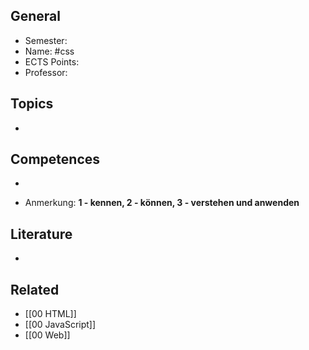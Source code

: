 ## General
- Semester: 
- Name: #css
- ECTS Points: 
- Professor: 

## Topics
- 

## Competences
- 

- Anmerkung: **1 - kennen, 2 - können, 3 - verstehen und anwenden**
## Literature
- 

## Related
- [[00 HTML]]
- [[00 JavaScript]]
- [[00 Web]]